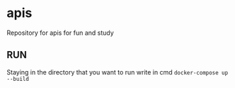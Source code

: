 # apis
Repository for apis for fun and study

## RUN
Staying in the directory that you want to run write in cmd ```docker-compose up --build```
